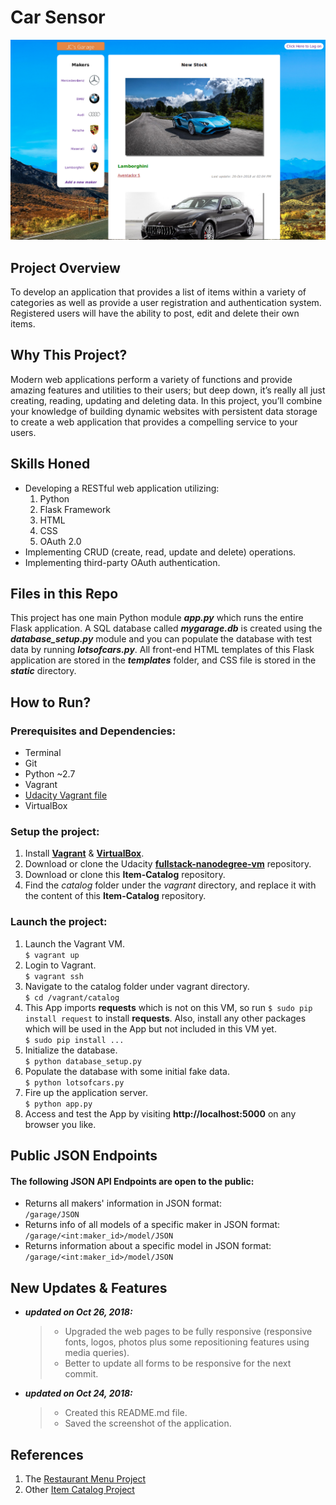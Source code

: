 # Car Sensor

![Screenshot](/screenshot.png)


## Project Overview
  To develop an application that provides a list of items within a variety of categories as well as provide a user registration and authentication system. Registered users will have the ability to post, edit and delete their own items.


## Why This Project?
  Modern web applications perform a variety of functions and provide amazing features and utilities to their users; but deep down, it’s really all just creating, reading, updating and deleting data. In this project, you’ll combine your knowledge of building dynamic websites with persistent data storage to create a web application that provides a compelling service to your users.


## Skills Honed
+ Developing a RESTful web application utilizing:
    1. Python
    2. Flask Framework
    3. HTML
    4. CSS
    5. OAuth 2.0
+ Implementing CRUD (create, read, update and delete) operations.
+ Implementing third-party OAuth authentication.


## Files in this Repo
  This project has one main Python module _**app.py**_ which runs the entire Flask application. A SQL database called _**mygarage.db**_ is created using the _**database_setup.py**_ module and you can populate the database with test data by running _**lotsofcars.py**_. All front-end HTML templates of this Flask application are stored in the _**templates**_ folder, and CSS file is stored in the _**static**_ directory.


## How to Run?
### Prerequisites and Dependencies:
* Terminal
* Git
* Python ~2.7
* Vagrant
* [Udacity Vagrant file](https://github.com/udacity/fullstack-nanodegree-vm)
* VirtualBox

### Setup the project:
1. Install [**Vagrant**](https://www.vagrantup.com/downloads.html) & [**VirtualBox**](https://www.virtualbox.org/wiki/Downloads).
2. Download or clone the Udacity [**fullstack-nanodegree-vm**](https://github.com/udacity/fullstack-nanodegree-vm) repository.
3. Download or clone this **Item-Catalog** repository.
4. Find the _catalog_ folder under the _vagrant_ directory, and replace it with the content of this **Item-Catalog** repository.

### Launch the project:
1. Launch the Vagrant VM.  
    ```$ vagrant up```
2. Login to Vagrant.  
    ```$ vagrant ssh```
3. Navigate to the catalog folder under vagrant directory.  
    ```$ cd /vagrant/catalog```
4. This App imports **requests** which is not on this VM, so run `$ sudo pip install request` to install **requests**. Also, install any other packages which will be used in the App but not included in this VM yet.  
    ```$ sudo pip install ...```
5. Initialize the database.  
    ```$ python database_setup.py```
6. Populate the database with some initial fake data.  
    ```$ python lotsofcars.py```
7. Fire up the application server.  
    ```$ python app.py```
8. Access and test the App by visiting **http://localhost:5000** on any browser you like.


## Public JSON Endpoints
#### The following JSON API Endpoints are open to the public:
* Returns all makers' information in JSON format:  
    ```/garage/JSON```
* Returns info of all models of a specific maker in JSON format:  
    ```/garage/<int:maker_id>/model/JSON```
* Returns information about a specific model in JSON format:  
    ```/garage/<int:maker_id>/model/JSON```


## New Updates & Features
- _**updated on Oct 26, 2018:**_
    >- Upgraded the web pages to be fully responsive (responsive fonts, logos, photos plus some repositioning features using media queries).
    >- Better to update all forms to be responsive for the next commit.

- _**updated on Oct 24, 2018:**_
    >- Created this README.md file.
    >- Saved the screenshot of the application.


## References
1. The [Restaurant Menu Project](https://github.com/YuezhouLu/OAuth2.0)
2. Other [Item Catalog Project](https://github.com/gmawji/item-catalog)